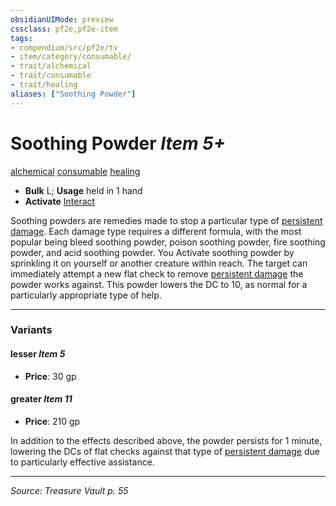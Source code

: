 ```yaml
---
obsidianUIMode: preview
cssclass: pf2e,pf2e-item
tags:
- compendium/src/pf2e/tv
- item/category/consumable/
- trait/alchemical
- trait/consumable
- trait/healing
aliases: ["Soothing Powder"]
---
```

# Soothing Powder *Item 5+*  
[alchemical](alchemical.md "Alchemical Item Trait")  [consumable](consumable.md "Consumable Item Trait")  [healing](healing.md "Healing Effect Trait")  

- **Bulk** L; **Usage** held in 1 hand
- **Activate** [Interact](interact.md)

Soothing powders are remedies made to stop a particular type of [persistent damage](conditions.md#Persistent%20Damage). Each damage type requires a different formula, with the most popular being bleed soothing powder, poison soothing powder, fire soothing powder, and acid soothing powder. You Activate soothing powder by sprinkling it on yourself or another creature within reach. The target can immediately attempt a new flat check to remove [persistent damage](conditions.md#Persistent%20Damage) the powder works against. This powder lowers the DC to 10, as normal for a particularly appropriate type of help.

---

### Variants

#### lesser *Item 5*

- **Price**: 30 gp

#### greater *Item 11*

- **Price**: 210 gp

In addition to the effects described above, the powder persists for 1 minute, lowering the DCs of flat checks against that type of [persistent damage](conditions.md#Persistent%20Damage) due to particularly effective assistance.

---
*Source: Treasure Vault p. 55*